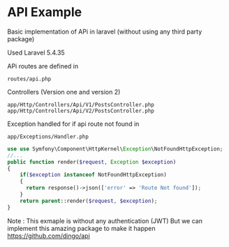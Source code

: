 # API Example

Basic implementation of APi in laravel (without using any third party package)

Used Laravel 5.4.35


APi routes are defined in 
```
routes/api.php
```

Controllers (Version one and version 2)

```
app/Http/Controllers/Api/V1/PostsController.php
app/Http/Controllers/Api/V2/PostsController.php
```


Exception handled for if api route not found in 

```
app/Exceptions/Handler.php
```

```php
use use Symfony\Component\HttpKernel\Exception\NotFoundHttpException;
//...
public function render($request, Exception $exception)
{
    if($exception instanceof NotFoundHttpException)
    {
      return response()->json(['error' => 'Route Not found']);
    }
    return parent::render($request, $exception);
}
```

Note : This exmaple is without any authentication (JWT)
But we can implement this amazing package to make it happen https://github.com/dingo/api
